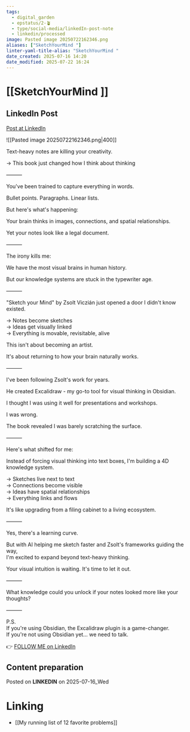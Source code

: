```yaml
---
tags:
  - digital_garden
  - epstatus/2-🪴
  - type/social-media/linkedIn-post-note
  - linkedin/processed
image: Pasted image 20250722162346.png
aliases: ["SketchYourMind "]
linter-yaml-title-alias: "SketchYourMind "
date_created: 2025-07-16 14:20
date_modified: 2025-07-22 16:24
---
```

# [[SketchYourMind ]]

## LinkedIn Post

[Post at LinkedIn](https://www.linkedin.com/posts/sebastiankamilli_text-heavy-notes-are-killing-your-creativity-activity-7351229611185213440-jUuZ?utm_source=share&utm_medium=member_desktop&rcm=ACoAAA1M1pkBgWCYPhT45EpfLiHzViQqRWNCIv4)

![[Pasted image 20250722162346.png|400]]

Text-heavy notes are killing your creativity.  
  
→ This book just changed how I think about thinking  
  
———  
  
You've been trained to capture everything in words.  
  
Bullet points. Paragraphs. Linear lists.  
  
But here's what's happening:  
  
Your brain thinks in images, connections, and spatial relationships.  
  
Yet your notes look like a legal document.  
  
———  
  
The irony kills me:  
  
We have the most visual brains in human history.  
  
But our knowledge systems are stuck in the typewriter age.  
  
———  
  
"Sketch your Mind" by Zsolt Viczián just opened a door I didn't know existed.  
  
→ Notes become sketches  
→ Ideas get visually linked  
→ Everything is movable, revisitable, alive  
  
This isn't about becoming an artist.  
  
It's about returning to how your brain naturally works.  
  
———  
  
I've been following Zsolt's work for years.  
  
He created Excalidraw - my go-to tool for visual thinking in Obsidian.  
  
I thought I was using it well for presentations and workshops.  
  
I was wrong.  
  
The book revealed I was barely scratching the surface.  
  
———  
  
Here's what shifted for me:  
  
Instead of forcing visual thinking into text boxes, I'm building a 4D knowledge system.  
  
→ Sketches live next to text  
→ Connections become visible  
→ Ideas have spatial relationships  
→ Everything links and flows  
  
It's like upgrading from a filing cabinet to a living ecosystem.  
  
———  
  
Yes, there's a learning curve.  
  
But with AI helping me sketch faster and Zsolt's frameworks guiding the way,  
I'm excited to expand beyond text-heavy thinking.  
  
Your visual intuition is waiting. It's time to let it out.  
  
———  
  
What knowledge could you unlock if your notes looked more like your thoughts?  
  
———  
  
P.S.  
If you're using Obsidian, the Excalidraw plugin is a game-changer.  
If you're not using Obsidian yet... we need to talk.

👉 [FOLLOW ME on LinkedIn](https://www.linkedin.com/comm/mynetwork/discovery-see-all?usecase=PEOPLE_FOLLOWS&followMember=sebastiankamilli)

## Content preparation

Posted on **LINKEDIN** on 2025-07-16_Wed

# Linking

+ [[My running list of 12 favorite problems]]